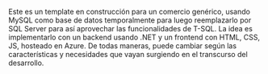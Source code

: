 Este es un template en construcción para un comercio genérico, usando MySQL como base de datos temporalmente para luego reemplazarlo por SQL Server para así
aprovechar las funcionalidades de T-SQL.
La idea es implementarlo con un backend usando .NET y un frontend con HTML, CSS, JS, hosteado en Azure.
De todas maneras, puede cambiar según las características y necesidades que vayan surgiendo en el transcurso del desarrollo.
